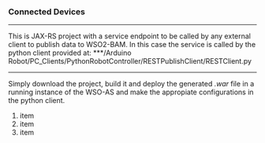 ### Connected Devices
-----------------

This is JAX-RS project with a service endpoint to be called by any external client to publish data to WSO2-BAM. In this case the service is called by the python client provided at: ***/Arduino Robot/PC_Clients/PythonRobotController/RESTPublishClient/RESTClient.py 
***

Simply download the project, build it and deploy the generated *.war* file in a running instance of the WSO-AS and make the appropiate configurations in the python client.

1. item
2. item
3. item




